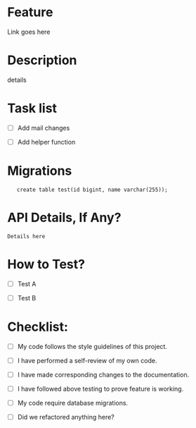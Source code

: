 # Feature

Link goes here


# Description
  details


# Task list

- [ ] Add mail changes
- [ ] Add helper function




# Migrations
```
   create table test(id bigint, name varchar(255));
```


# API Details, If Any?

```
Details here
```
 


# How to Test?
- [ ] Test A
- [ ] Test B


# Checklist:

- [ ] My code follows the style guidelines of this project.
- [ ] I have performed a self-review of my own code.
- [ ] I have made corresponding changes to the documentation.
- [ ] I have followed above testing to prove feature is working.
- [ ] My code require database migrations.
- [ ] Did we refactored anything here?


